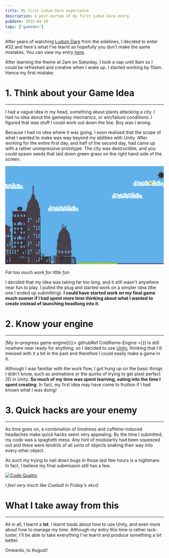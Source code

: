 ```yaml
---
title: My first Ludum Dare experience
description: A post-mortem of my first Ludum Dare entry
pubDate: 2015-04-20
tags: ["gamedev"]
---
```


After years of watching [Ludum Dare](http://ludumdare.com/) from the sidelines, I decided to enter #32 and here's what I've learnt so hopefully you don't make the same mistakes. You can view my entry [here](https://web.archive.org/web/20210304225551/http://ludumdare.com/compo/ludum-dare-32/?action=preview&uid=50701).

After learning the theme at 2am on Saturday, I took a nap until 9am so I could be refreshed and creative when I woke up. I started working by 10am. Hence my first mistake:

# 1. Think about your Game Idea

---

I had a vague idea in my head, something about plants attacking a city. I had no idea about the gameplay mechanics, or win/failure conditions. I figured that was stuff I could work out down the line. Boy was I wrong.

Because I had no idea where it was going, I soon realised that the scope of what I wanted to make was way beyond my abilities with Unity. After working for the entire first day, and half of the second day, had came up with a rather unimpressive prototype. The city was destructible, and you could spawn seeds that laid down green grass on the right hand side of the screen.

![My First Attempt](./city_seeds.png)

_Far too much work for little fun_

I decided that my idea was taking far too long, and it still wasn't anywhere near fun to play. I pulled the plug and started work on a simpler idea (the one I ended up submitting).
**I could have started work on my final game much sooner if I had spent more time thinking about what I wanted to create instead of launching headlong into it.**

# 2. Know your engine

---

[My in-progress game engine]({{< githubRef Coldflame-Engine >}}) is still nowhere near ready for anything, so I decided to use [Unity](http://unity3d.com), thinking that I'd messed with it a bit in the past and therefore I could easily make a game in it.

Although I was familiar with the work flow, I got hung up on the basic things I didn't know, such as animations or the quirks of trying to get pixel perfect 2D in Unity. **So much of my time was spent learning, eating into the time I spent creating**. In fact, my first idea may have come to fruition if I had known what I was doing!

# 3. Quick hacks are your enemy

---

As time goes on, a combination of tiredness and caffeine-induced headaches make quick hacks seem very appealing. By the time I submitted, my code was a spaghetti mess. Any hint of modularity had been squeezed out and there were tendrils of all sorts of objects snaking their way into every other object.

As such my trying to nail down bugs in those last few hours is a nightmare. In fact, I believe my final submission still has a few.

[![Code Quality](http://imgs.xkcd.com/comics/code_quality.png)](http://xkcd.com/1513/)

_I feel very much like Cueball in Friday's xkcd._

# What I take away from this

---

All in all, I learnt a **lot**. I learnt loads about how to use Unity, and even more about how to manage my time. Although my entry this time is rather lack-luster, I'll be able to take everything I've learnt and produce something a lot better.

Onwards, to August!
